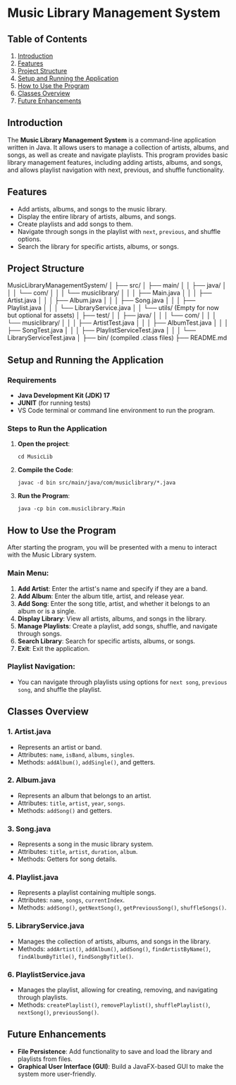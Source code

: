 # Music Library Management System

## Table of Contents
1. [Introduction](#introduction)
2. [Features](#features)
3. [Project Structure](#project-structure)
4. [Setup and Running the Application](#setup-and-running-the-application)
5. [How to Use the Program](#how-to-use-the-program)
6. [Classes Overview](#classes-overview)
7. [Future Enhancements](#future-enhancements)

## Introduction
The **Music Library Management System** is a command-line application written in Java. It allows users to manage a collection of artists, albums, and songs, as well as create and navigate playlists. This program provides basic library management features, including adding artists, albums, and songs, and allows playlist navigation with next, previous, and shuffle functionality.

## Features
- Add artists, albums, and songs to the music library.
- Display the entire library of artists, albums, and songs.
- Create playlists and add songs to them.
- Navigate through songs in the playlist with `next`, `previous`, and shuffle options.
- Search the library for specific artists, albums, or songs.

## Project Structure
MusicLibraryManagementSystem/
│
├── src/
│   ├── main/
│   │   ├── java/
│   │   │   └── com/
│   │   │       └── musiclibrary/
│   │   │           ├── Main.java
│   │   │           ├── Artist.java
│   │   │           ├── Album.java
│   │   │           ├── Song.java
│   │   │           ├── Playlist.java
│   │   │           └── LibraryService.java
│   │   └── utils/ (Empty for now but optional for assets)
│   ├── test/
│   │   ├── java/
│   │   │   └── com/
│   │   │       └── musiclibrary/
│   │   │           ├── ArtistTest.java
│   │   │           ├── AlbumTest.java
│   │   │           ├── SongTest.java
│   │   │           ├── PlaylistServiceTest.java
│   │   │           └── LibraryServiceTest.java
│
├── bin/ (compiled .class files)
├── README.md

## Setup and Running the Application

### Requirements
- **Java Development Kit (JDK) 17**
- **JUNIT** (for running tests)
- VS Code terminal or command line environment to run the program.

### Steps to Run the Application

1. **Open the project**:
   ```
   cd MusicLib
   ```

2. **Compile the Code**:
   ```
   javac -d bin src/main/java/com/musiclibrary/*.java
   ```

3. **Run the Program**:
   ```
   java -cp bin com.musiclibrary.Main
   ```

## How to Use the Program

After starting the program, you will be presented with a menu to interact with the Music Library system.

### Main Menu:
1. **Add Artist**: Enter the artist's name and specify if they are a band.
2. **Add Album**: Enter the album title, artist, and release year.
3. **Add Song**: Enter the song title, artist, and whether it belongs to an album or is a single.
4. **Display Library**: View all artists, albums, and songs in the library.
5. **Manage Playlists**: Create a playlist, add songs, shuffle, and navigate through songs.
6. **Search Library**: Search for specific artists, albums, or songs.
7. **Exit**: Exit the application.

### Playlist Navigation:
- You can navigate through playlists using options for `next song`, `previous song`, and shuffle the playlist.

## Classes Overview

### 1. **Artist.java**
   - Represents an artist or band.
   - Attributes: `name`, `isBand`, `albums`, `singles`.
   - Methods: `addAlbum()`, `addSingle()`, and getters.

### 2. **Album.java**
   - Represents an album that belongs to an artist.
   - Attributes: `title`, `artist`, `year`, `songs`.
   - Methods: `addSong()` and getters.

### 3. **Song.java**
   - Represents a song in the music library system.
   - Attributes: `title`, `artist`, `duration`, `album`.
   - Methods: Getters for song details.

### 4. **Playlist.java**
   - Represents a playlist containing multiple songs.
   - Attributes: `name`, `songs`, `currentIndex`.
   - Methods: `addSong()`, `getNextSong()`, `getPreviousSong()`, `shuffleSongs()`.

### 5. **LibraryService.java**
   - Manages the collection of artists, albums, and songs in the library.
   - Methods: `addArtist()`, `addAlbum()`, `addSong()`, `findArtistByName()`, `findAlbumByTitle()`, `findSongByTitle()`.

### 6. **PlaylistService.java**
   - Manages the playlist, allowing for creating, removing, and navigating through playlists.
   - Methods: `createPlaylist()`, `removePlaylist()`, `shufflePlaylist()`, `nextSong()`, `previousSong()`.

## Future Enhancements
- **File Persistence**: Add functionality to save and load the library and playlists from files.
- **Graphical User Interface (GUI)**: Build a JavaFX-based GUI to make the system more user-friendly.
